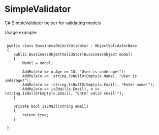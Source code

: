 SimpleValidator
===============

C# SimpleValidator helper for validating models

Usage example: 

<pre><code>
 public class BussinessObjectValidator : ObjectValidatorBase<BussinessObject>
 {
    public BussinessObjectValidator(BussinessObject model)
    {
        Model = model;

        AddRule(o => o.Age >= 18, "User is underage!");
        AddRule(o => !string.IsNullOrEmpty(o.Name), "User is underage!");
        AddRule(o => !string.IsNullOrEmpty(o.Email), "Enter name!");
        AddRule(o => isEMail(o.Email), o => !string.IsNullOrEmpty(o.Email), "Enter valid email!");
    }

    private bool isEMail(string email)
    {
        return true;
    }

 }
 </pre></code>
